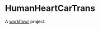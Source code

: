 # HumanHeartCarTrans

A [workflowr][] project.

[workflowr]: https://github.com/workflowr/workflowr
